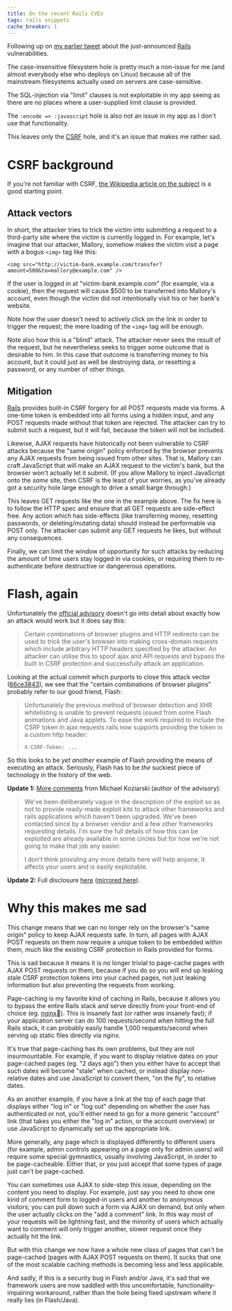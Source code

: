 ```yaml
---
title: On the recent Rails CVEs
tags: rails snippets
cache_breaker: 1
---
```


Following up on [my earlier tweet](/twitter/569) about the just-announced [Rails](/wiki/Rails) vulnerabilities.

The case-insensitive filesystem hole is pretty much a non-issue for me (and almost everybody else who deploys on Linux) because all of the mainstream filesystems actually used on servers are case-sensitive.

The SQL-injection via "limit" clauses is not exploitable in my app seeing as there are no places where a user-supplied limit clause is provided.

The `:encode => :javascript` hole is also not an issue in my app as I don't use that functionality.

This leaves only the [CSRF](/wiki/CSRF) hole, and it's an issue that makes me rather sad.

# CSRF background

If you're not familiar with CSRF, [the Wikipedia article on the subject](http://en.wikipedia.org/wiki/Cross-site_request_forgery) is a good starting point.

## Attack vectors

In short, the attacker tries to trick the victim into submitting a request to a third-party site where the victim is currently logged in. For example, let's imagine that our attacker, Mallory, somehow makes the victim visit a page with a bogus `<img>` tag like this:

    <img src="http://victim-bank.example.com/transfer?amount=500&to=mallory@example.com" />

If the user is logged in at "victim-bank.example.com" (for example, via a cookie), then the request will cause \$500 to be transferred into Mallory's account, even though the victim did not intentionally visit his or her bank's website.

Note how the user doesn't need to actively click on the link in order to trigger the request; the mere loading of the `<img>` tag will be enough.

Note also how this is a "blind" attack. The attacker never sees the result of the request, but he nevertheless seeks to trigger some outcome that is desirable to him. In this case that outcome is transferring money to his account, but it could just as well be destroying data, or resetting a password, or any number of other things.

## Mitigation

[Rails](/wiki/Rails) provides built-in CSRF forgery for all POST requests made via forms. A one-time token is embedded into all forms using a hidden input, and any POST requests made without that token are rejected. The attacker can try to submit such a request, but it will fail, because the token will not be included.

Likewise, AJAX requests have historically not been vulnerable to CSRF attacks because the "same origin" policy enforced by the browser prevents any AJAX requests from being issued from other sites. That is, Mallory can craft JavaScript that will make an AJAX request to the victim's bank, but the browser won't actually let it submit. (If you allow Mallory to inject JavaScript onto the _same_ site, then CSRF is the least of your worries, as you've already got a security hole large enough to drive a small barge through.)

This leaves GET requests like the one in the example above. The fix here is to follow the HTTP spec and ensure that all GET requests are side-effect free. Any action which has side-effects (like transferring money, resetting passwords, or deleting/mutating data) should instead be performable via POST only. The attacker can submit any GET requests he likes, but without any consequences.

Finally, we can limit the window of opportunity for such attacks by reducing the amount of time users stay logged in via cookies, or requiring them to re-authenticate before destructive or dangererous operations.

# Flash, again

Unfortunately the [official advisory](http://weblog.rubyonrails.org/2011/2/8/csrf-protection-bypass-in-ruby-on-rails) doesn't go into detail about exactly how an attack would work but it does say this:

> Certain combinations of browser plugins and HTTP redirects can be used to trick the user's browser into making cross-domain requests which include arbitrary HTTP headers specified by the attacker. An attacker can utilise this to spoof ajax and API requests and bypass the built in CSRF protection and successfully attack an application.

Looking at the actual commit which purports to close this attack vector ([66ce3843](https://github.com/rails/rails/commit/66ce3843d32e9f2ac3b1da20067af53019bbb034)), we see that the "certain combinations of browser plugins" probably refer to our good friend, Flash:

> Unfortunately the previous method of browser detection and XHR whitelisting is unable to prevent requests issued from some Flash animations and Java applets. To ease the work required to include the CSRF token in ajax requests rails now supports providing the token in a custom http header:
>
>     X-CSRF-Token: ...

So this looks to be _yet another_ example of Flash providing the means of executing an attack. Seriously, Flash has to be _the_ suckiest piece of technology in the history of the web.

**Update 1:** [More comments](http://groups.google.com/group/rubyonrails-core/browse_thread/thread/9e2ed6b4343238e) from Michael Koziarski (author of the advisory):

> We've been deliberately vague in the description of the exploit so as not to provide ready-made exploit kits to attack other frameworks and rails applications which haven't been upgraded. We've been contacted since by a browser vendor and a few other frameworks requesting details. I'm sure the full details of how this can be exploited are already available in some circles but for now we're not going to make that job any easier.
>
> I don't think providing any more details here will help anyone, it affects your users and is easily exploitable.

**Update 2:** Full disclosure [here](http://lists.webappsec.org/pipermail/websecurity_lists.webappsec.org/2011-February/007533.html) ([mirrored here](/snippets/27.txt)).

# Why this makes me sad

This change means that we can no longer rely on the browser's "same origin" policy to keep AJAX requests safe. In turn, all pages with AJAX POST requests on them now require a unique token to be embedded within them, much like the existing CSRF protection in Rails provided for forms.

This is sad because it means it is no longer trivial to page-cache pages with AJAX POST requests on them, because if you do so you will end up leaking stale CSRF protection tokens into your cached pages, not just leaking information but also preventing the requests from working.

Page-caching is my favorite kind of caching in Rails, because it allows you to bypass the entire Rails stack and serve directly from your front-end of choice (eg. [nginx](/wiki/nginx%1d)). This is insanely fast (or rather _was_ insanely fast); if your application server can do 100 requests/second when hitting the full Rails stack, it can probably easily handle 1,000 requests/second when serving up static files directly via nginx.

It's true that page-caching has its own problems, but they are not insurmountable. For example, if you want to display relative dates on your page-cached pages (eg. "2 days ago") then you either have to accept that such dates will become "stale" when cached, or instead display non-relative dates and use JavaScript to convert them, "on the fly", to relative dates.

As an another example, if you have a link at the top of each page that displays either "log in" or "log out" depending on whether the user has authenticated or not, you'll either need to go for a more generic "account" link (that takes you either the "log in" action, or the account overview) or use JavaScript to dynamically set up the appropriate link.

More generally, any page which is displayed differently to different users (for example, admin controls appearing on a page only for admin users) will require some special gymnastics, usually involving JavaScript, in order to be page-cacheable. Either that, or you just accept that some types of page just can't be page-cached.

You can sometimes use AJAX to side-step this issue, depending on the content you need to display. For example, just say you need to show one kind of comment form to logged-in users and another to anonymous visitors; you can pull down such a form via AJAX on demand, but only when the user actually clicks on the "add a comment" link. In this way most of your requests will be lightning fast, and the minority of users which actually want to comment will only trigger another, slower request once they actually hit the link.

But with this change we now have a whole new class of pages that can't be page-cached (pages with AJAX POST requests on them). It sucks that one of the most scalable caching methods is becoming less and less applicable.

And sadly, if this is a security bug in Flash and/or Java, it's sad that we framework users are now saddled with this uncomfortable, functionality-impairing workaround, rather than the hole being fixed upstream where it really lies (in Flash/Java).
